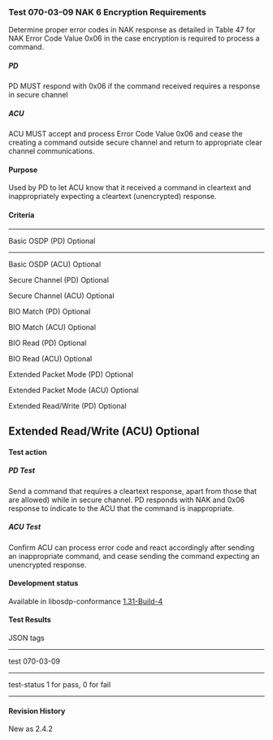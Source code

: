 ### Test 070-03-09 NAK 6 Encryption Requirements

Determine proper error codes in NAK response as detailed in Table 47 for
NAK Error Code Value 0x06 in the case encryption is required to process
a command.

##### PD

PD MUST respond with 0x06 if the command received requires a response in
secure channel

##### ACU

ACU MUST accept and process Error Code Value 0x06 and cease the creating
a command outside secure channel and return to appropriate clear channel
communications.

#### Purpose

Used by PD to let ACU know that it received a command in cleartext and
inappropriately expecting a cleartext (unencrypted) response.

#### Criteria

  -----------------------------------------------------------------------
  Basic OSDP (PD)                     Optional
  ----------------------------------- -----------------------------------
  Basic OSDP (ACU)                    Optional

  Secure Channel (PD)                 Optional

  Secure Channel (ACU)                Optional

  BIO Match (PD)                      Optional

  BIO Match (ACU)                     Optional

  BIO Read (PD)                       Optional

  BIO Read (ACU)                      Optional

  Extended Packet Mode (PD)           Optional

  Extended Packet Mode (ACU)          Optional

  Extended Read/Write (PD)            Optional

  Extended Read/Write (ACU)           Optional
  -----------------------------------------------------------------------

#### Test action

##### PD Test

Send a command that requires a cleartext response, apart from those that
are allowed) while in secure channel. PD responds with NAK and 0x06
response to indicate to the ACU that the command is inappropriate.

##### ACU Test

Confirm ACU can process error code and react accordingly after sending
an inappropriate command, and cease sending the command expecting an
unencrypted response.

#### Development status

Available in libosdp-conformance
[1.31-Build-4](https://github.com/Security-Industry-Association/libosdp-conformance/releases/tag/1.31-4)

#### Test Results

JSON tags

  -----------------------------------------------------------------------
  test                                070-03-09
  ----------------------------------- -----------------------------------
  test-status                         1 for pass, 0 for fail

  -----------------------------------------------------------------------

#### Revision History

New as 2.4.2
